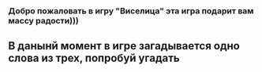 ### Добро пожаловать в игру "Виселица" эта игра подарит вам массу радости)))
## В данынй момент в игре загадывается одно слова из трех, попробуй угадать
